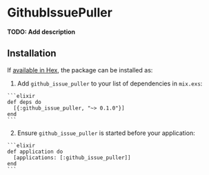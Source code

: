 # GithubIssuePuller

**TODO: Add description**

## Installation

If [available in Hex](https://hex.pm/docs/publish), the package can be installed as:

  1. Add `github_issue_puller` to your list of dependencies in `mix.exs`:

    ```elixir
    def deps do
      [{:github_issue_puller, "~> 0.1.0"}]
    end
    ```

  2. Ensure `github_issue_puller` is started before your application:

    ```elixir
    def application do
      [applications: [:github_issue_puller]]
    end
    ```

